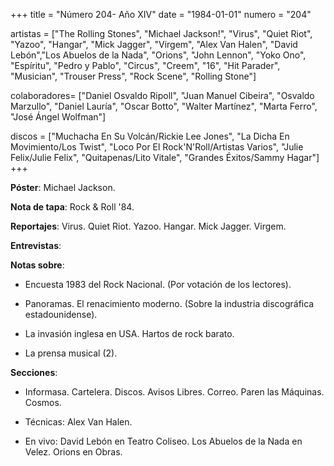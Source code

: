 +++
title = "Número 204- Año XIV"
date = "1984-01-01"
numero = "204"

artistas = ["The Rolling Stones", "Michael Jackson!", "Virus", "Quiet Riot", "Yazoo", "Hangar", "Mick Jagger", "Virgem", "Alex Van Halen", "David Lebón","Los Abuelos de la Nada", "Orions", "John Lennon", "Yoko Ono", "Espíritu", "Pedro y Pablo", "Circus", "Creem", "16", "Hit Parader", "Musician", "Trouser Press", "Rock Scene", "Rolling Stone"]

colaboradores= ["Daniel Osvaldo Ripoll", "Juan Manuel Cibeira", "Osvaldo Marzullo", "Daniel Lauría", "Oscar Botto", "Walter Martínez", "Marta Ferro", "José Ángel Wolfman"]

discos = ["Muchacha En Su Volcán/Rickie Lee Jones", "La Dicha En Movimiento/Los Twist", "Loco Por El Rock'N'Roll/Artistas Varios", "Julie Felix/Julie Felix", "Quitapenas/Lito Vitale", "Grandes Éxitos/Sammy Hagar"]
+++

**Póster**: Michael Jackson.

**Nota de tapa**: Rock & Roll '84.

**Reportajes**: Virus. Quiet Riot. Yazoo. Hangar. Mick Jagger. Virgem.

**Entrevistas**: 

**Notas sobre**:

- Encuesta 1983 del Rock Nacional. (Por votación de los lectores).

- Panoramas. El renacimiento moderno. (Sobre la industria discográfica estadounidense).

- La invasión inglesa en USA. Hartos de rock barato.

- La prensa musical (2).

**Secciones**:

- Informasa. Cartelera. Discos. Avisos Libres. Correo. Paren las Máquinas. Cosmos. 

- Técnicas: Alex Van Halen.

- En vivo: David Lebón en Teatro Coliseo. Los Abuelos de la Nada en Velez. Orions en Obras.